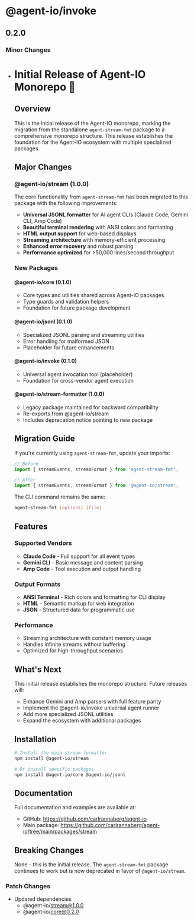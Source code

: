 # @agent-io/invoke

## 0.2.0

### Minor Changes

- # Initial Release of Agent-IO Monorepo 🎉

  ## Overview

  This is the initial release of the Agent-IO monorepo, marking the migration from the standalone
  `agent-stream-fmt` package to a comprehensive monorepo structure. This release establishes the
  foundation for the Agent-IO ecosystem with multiple specialized packages.

  ## Major Changes

  ### @agent-io/stream (1.0.0)

  The core functionality from `agent-stream-fmt` has been migrated to this package with the
  following improvements:
  - **Universal JSONL formatter** for AI agent CLIs (Claude Code, Gemini CLI, Amp Code)
  - **Beautiful terminal rendering** with ANSI colors and formatting
  - **HTML output support** for web-based displays
  - **Streaming architecture** with memory-efficient processing
  - **Enhanced error recovery** and robust parsing
  - **Performance optimized** for >50,000 lines/second throughput

  ### New Packages

  #### @agent-io/core (0.1.0)
  - Core types and utilities shared across Agent-IO packages
  - Type guards and validation helpers
  - Foundation for future package development

  #### @agent-io/jsonl (0.1.0)
  - Specialized JSONL parsing and streaming utilities
  - Error handling for malformed JSON
  - Placeholder for future enhancements

  #### @agent-io/invoke (0.1.0)
  - Universal agent invocation tool (placeholder)
  - Foundation for cross-vendor agent execution

  #### @agent-io/stream-formatter (1.0.0)
  - Legacy package maintained for backward compatibility
  - Re-exports from @agent-io/stream
  - Includes deprecation notice pointing to new package

  ## Migration Guide

  If you're currently using `agent-stream-fmt`, update your imports:

  ```typescript
  // Before
  import { streamEvents, streamFormat } from 'agent-stream-fmt';

  // After
  import { streamEvents, streamFormat } from '@agent-io/stream';
  ```

  The CLI command remains the same:

  ```bash
  agent-stream-fmt [options] [file]
  ```

  ## Features

  ### Supported Vendors
  - **Claude Code** - Full support for all event types
  - **Gemini CLI** - Basic message and content parsing
  - **Amp Code** - Tool execution and output handling

  ### Output Formats
  - **ANSI Terminal** - Rich colors and formatting for CLI display
  - **HTML** - Semantic markup for web integration
  - **JSON** - Structured data for programmatic use

  ### Performance
  - Streaming architecture with constant memory usage
  - Handles infinite streams without buffering
  - Optimized for high-throughput scenarios

  ## What's Next

  This initial release establishes the monorepo structure. Future releases will:
  - Enhance Gemini and Amp parsers with full feature parity
  - Implement the @agent-io/invoke universal agent runner
  - Add more specialized JSONL utilities
  - Expand the ecosystem with additional packages

  ## Installation

  ```bash
  # Install the main stream formatter
  npm install @agent-io/stream

  # Or install specific packages
  npm install @agent-io/core @agent-io/jsonl
  ```

  ## Documentation

  Full documentation and examples are available at:
  - GitHub: https://github.com/carlrannaberg/agent-io
  - Main package: https://github.com/carlrannaberg/agent-io/tree/main/packages/stream

  ## Breaking Changes

  None - this is the initial release. The `agent-stream-fmt` package continues to work but is now
  deprecated in favor of `@agent-io/stream`.

### Patch Changes

- Updated dependencies
  - @agent-io/stream@1.0.0
  - @agent-io/core@0.2.0
